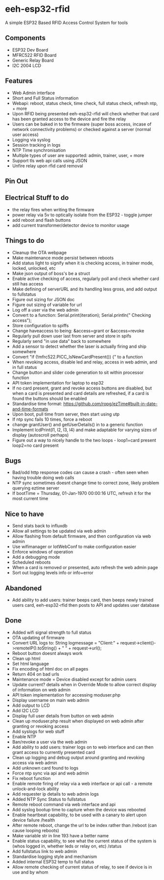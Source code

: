 # eeh-esp32-rfid

A simple ESP32 Based RFID Access Control System for tools

## Components
- ESP32 Dev Board
- MFRC522 RFID Board
- Generic Relay Board
- I2C 2004 LCD

## Features
- Web Admin interface
- Short and Full Status information
- Webapi: reboot, status check, time check, full status check, refresh ntp, + more
- Upon RFID being presented eeh-esp32-rfid will check whether that card has been granted access to the device and fire the relay
- Users can be baked in to the firmware (super boss access, incase of network connectivity problems) or checked against a server (normal user access)
- Logging via syslog
- Session tracking in logs
- NTP Time synchronisation
- Multiple types of user are supported: admin, trainer, user, + more
- Support tls web api calls using JSON
- Unfire relay upon rfid card removal

## Pin Out


## Electrical Stuff to do
- the relay fires when writing the firmware
- power relay via 5v to optically isolate from the ESP32 - toggle jumper
- add reboot and flash buttons
- add current transformer/detector device to monitor usage

## Things to do
- Cleanup the OTA webpage
- Make maintenance mode persist between reboots
- Add status light to signify when it is checking access, in trainer mode, locked, unlocked, etc
- Make json output of boss's be a struct
- Enable active checking of access, regularly poll and check whether card still has access
- Make defining of serverURL and its handling less gross, and add output to fullstatus
- Figure out sizing for JSON doc
- Figure out sizing of variable for url
- Log off a user via the web admin
- Convert to a function: Serial.print(iteration); Serial.println(" Checking access");
- Store configuration to spiffs
- Change haveaccess to being: &access=grant or &access=revoke
- Regularly pull down user last from server and store in spifs
- Regularly send "in use data" back to somewhere
- Add a sensor to detect whether the laser is actually firing and ship somewhere
- Convert "if (!mfrc522.PICC_IsNewCardPresent()) {" to a function
- When revoking access, disable led and relay, access in web admin, and in full status
- Change button and slider code generation to sit within processor function
- API token implementation for laptop to esp32
- If no card present, grant and revoke access buttons are disabled, but when a card is presented and card details are refreshed, if a card is found the buttons should be enabled
- Standardise time format: https://github.com/ropg/ezTime#built-in-date-and-time-formats
- Upon boot, pull time from server, then start using utp
- If ntp sync fails 10 times, force a reboot
- change grantUser() and getUserDetails() in to a generic function
- Implement lcdPrint(l1, l2, l3, l4) and make adaptable for varying sizes of display (autoscroll perhaps)
- Figure out a way to nicely handle to the two loops - loop1=card present  loop2=no card present

## Bugs
- Bad/odd http response codes can cause a crash - often seen when having trouble doing web calls
- NTP sync sometimes doesnt change time to correct zone, likely problem querying eztime server
- If bootTime = Thursday, 01-Jan-1970 00:00:16 UTC, refresh it for the most current time

## Nice to have
- Send stats back to influxdb
- Allow all settings to be updated via web admin
- Allow flashing from default firmware, and then configuration via web admin
- Use wifimanager or IotWebConf to make configuration easier
- Enforce windows of operation
- Add a debugging mode
- Scheduled reboots
- When a card is removed or presented, auto refresh the web admin page
- Sort out logging levels info or info+error

## Abandoned
- Add ability to add users: trainer beeps card, then beeps newly trained users card, eeh-esp32-rfid then posts to API and updates user database

## Done
- Added wifi signal strength to full status
- OTA updating of firmware
- Convert URL logs to:  String logmessage = "Client:" + request->client()->remoteIP().toString() + " " + request->url();
- Reboot button doesnt always work
- Clean up html
- Set html language
- Fix encoding of html doc on all pages
- Return 404 on bad urls
- Maintenance mode = Device disabled except for admin users
- Update current? details when in Override Mode to allow correct display of information on web admin
- API token implementation for accessing moduser.php
- Display username on main web admin
- Add output to LCD
- Add I2C LCD
- Display full user details from button on web admin
- Clean up moduser.php result when displayed on web admin after granting or revoking access
- Add syslogs for web stuff
- Enable NTP
- Ban/revoke a user via the web admin
- Add ability to add users: trainer logs on to web interface and can then grant access to currently presented card
- Clean up logging and debug output around granting and revoking access via web admin
- Add unknown card found to logs
- Force ntp sync via api and web admin
- Fix reboot function
- Enable remote firing of relay via a web interface or api call - a remote unlock-and-lock ability
- Add requester ip details to web admin logs
- Added NTP Sync Status to fullstatus
- Remote reboot command via web interface and api
- Add syslog bootup time to capture when the device was rebooted
- Enable heartbeat capability, to be used with a canary to alert upon device failure /health
- After remote reboot, change the url to be index rather than /reboot (can cause looping reboots)
- Make variable str in line 193 have a better name
- Enable status capability, to see what the current status of the system is (whos logged in, whether leds or relay on, etc) /status
- Add fullstatus link to web admin
- Standardise logging style and mechanism
- Added internal ESP32 temp to full status
- Allow remote checking of current status of relay, to see if device is in use and by whom
